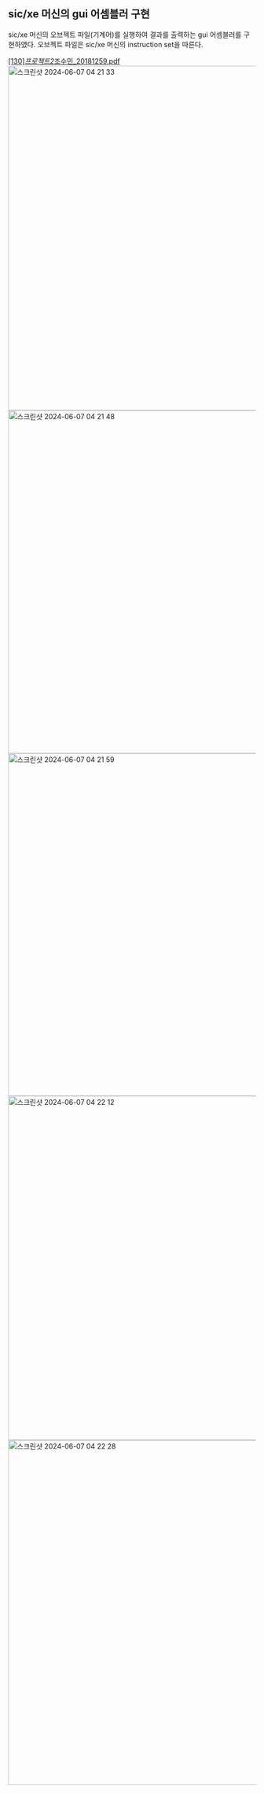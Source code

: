 ## sic/xe 머신의 gui 어셈블러 구현
sic/xe 머신의 오브젝트 파일(기계어)를 실행하여 결과를 출력하는 gui 어셈블러를 구현하였다.
오브젝트 파일은 sic/xe 머신의 instruction set을 따른다.

[[130]*프로젝트2*조수민\_20181259.pdf](https://github.com/user-attachments/files/16373211/130._.2_._20181259.pdf)
<img width="701" alt="스크린샷 2024-06-07 04 21 33" src="https://github.com/user-attachments/assets/5b943835-b132-465c-9ce8-311e56978a85">
<img width="698" alt="스크린샷 2024-06-07 04 21 48" src="https://github.com/user-attachments/assets/e692cd1f-5771-4155-9496-5389cb81f412">
<img width="697" alt="스크린샷 2024-06-07 04 21 59" src="https://github.com/user-attachments/assets/e1066fea-ea74-42bc-ab8f-eb79ee538eb9">
<img width="700" alt="스크린샷 2024-06-07 04 22 12" src="https://github.com/user-attachments/assets/444c16d3-0194-430d-9cdc-5a7d5d75bc2d">
<img width="702" alt="스크린샷 2024-06-07 04 22 28" src="https://github.com/user-attachments/assets/3983ded5-a7b8-471d-b9f5-c2ec072b0c4d">